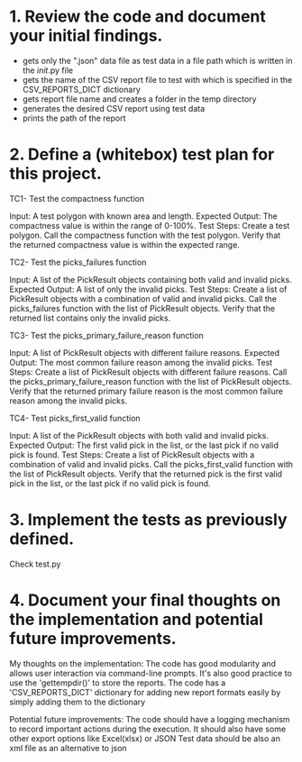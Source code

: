 # 1. Review the code and document your initial findings.
- gets only the ".json" data file as test data in a file path which is written in the _init_.py file
- gets the name of the CSV report file to test with which is specified in the CSV_REPORTS_DICT dictionary
- gets report file name and creates a folder in the temp directory
- generates the desired CSV report using test data
- prints the path of the report 

#  2. Define a (whitebox) test plan for this project.
TC1- Test the compactness function

Input: A test polygon with known area and length.
Expected Output: The compactness value is within the range of 0-100%.
Test Steps:
    Create a test polygon.
    Call the compactness function with the test polygon.
    Verify that the returned compactness value is within the expected range.

TC2- Test the picks_failures function

Input: A list of the PickResult objects containing both valid and invalid picks.
Expected Output: A list of only the invalid picks.
Test Steps:
    Create a list of PickResult objects with a combination of valid and invalid picks.
    Call the picks_failures function with the list of PickResult objects.
    Verify that the returned list contains only the invalid picks.


TC3- Test the picks_primary_failure_reason function

Input: A list of PickResult objects with different failure reasons.
Expected Output: The most common failure reason among the invalid picks.
Test Steps:
    Create a list of PickResult objects with different failure reasons.
    Call the picks_primary_failure_reason function with the list of PickResult objects.
    Verify that the returned primary failure reason is the most common failure reason among the invalid picks.

TC4- Test picks_first_valid function

Input: A list of the PickResult objects with both valid and invalid picks.
Expected Output: The first valid pick in the list, or the last pick if no valid pick is found.
Test Steps:
    Create a list of PickResult objects with a combination of valid and invalid picks.
    Call the picks_first_valid function with the list of PickResult objects.
    Verify that the returned pick is the first valid pick in the list, or the last pick if no valid pick is found.

# 3. Implement the tests as previously defined.
Check test.py 

# 4. Document your final thoughts on the implementation and potential future improvements.
My thoughts on the implementation:
The code has good modularity and allows user interaction via command-line prompts.
It's also good practice to use the 'gettempdir()' to store the reports.
The code has a 'CSV_REPORTS_DICT' dictionary for adding new report formats easily by simply adding them to the dictionary

Potential future improvements:
The code should have a logging mechanism to record important actions during the execution.
It should also have some other export options like Excel(xlsx) or JSON
Test data should be also an xml file as an alternative to json




